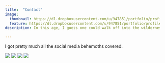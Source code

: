 ```yaml
---
title:  "Contact"
image:
  thumbnail: https://dl.dropboxusercontent.com/u/947851/portfolio/profile/profile-thumb-03.png
  feature: https://dl.dropboxusercontent.com/u/947851/portfolio/profile/profile-thumb-03.png
description: In this age, I guess one could walk off into the wilderness, but I'm pretty sure he or she would sooner or later get the urge to post their experience.

---
```

I got pretty much all the social media behemoths covered.

<a class="social-icon" href="mailto:{{site.email}}"><img src="{{ site.baseurl}}/assets/images/email.svg"></a>
<a class="social-icon" href="http://www.{{site.linkedin}}"><img src="{{ site.baseurl}}/assets/images/linkedin.svg"></a>
<a class="social-icon" href="http://www.{{site.facebook}}"><img src="{{ site.baseurl}}/assets/images/facebook.svg"></a>
<a class="social-icon" href="http://www.{{site.instagram}}"><img src="{{ site.baseurl}}/assets/images/iconmonstr-instagram-14.svg"></a>
